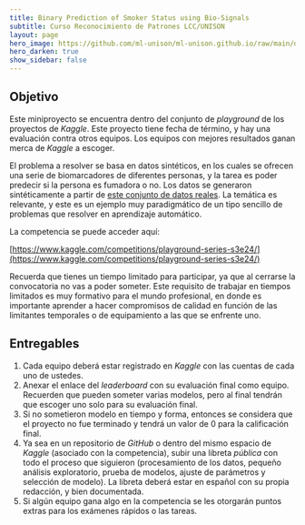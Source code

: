 ```yaml
---
title: Binary Prediction of Smoker Status using Bio-Signals
subtitle: Curso Reconocimiento de Patrones LCC/UNISON
layout: page
hero_image: https://github.com/ml-unison/ml-unison.github.io/raw/main/docs/img/alt-banner.jpg
hero_darken: true
show_sidebar: false
---
```


## Objetivo

Este miniproyecto se encuentra dentro del conjunto de *playground* de los proyectos de *Kaggle*. Este proyecto tiene fecha de término, y hay una evaluación contra otros equipos. Los equipos con mejores resultados ganan merca de *Kaggle* a escoger. 

El problema a resolver se basa en datos sintéticos, en los cuales se ofrecen una serie de biomarcadores de diferentes personas, y la tarea es poder predecir si la persona es fumadora o no. Los datos se generaron sintéticamente a partir de [este conjunto de datos reales](https://www.kaggle.com/datasets/gauravduttakiit/smoker-status-prediction-using-biosignals). La temática es relevante, y este es un ejemplo muy paradigmático de un tipo sencillo de problemas que resolver en aprendizaje automático.

La competencia se puede acceder aquí: 

[https://www.kaggle.com/competitions/playground-series-s3e24/](https://www.kaggle.com/competitions/playground-series-s3e24/)

Recuerda que tienes un tiempo limitado para participar, ya que al cerrarse la convocatoria no vas a poder someter. Este requisito de trabajar en tiempos limitados es muy formativo para el mundo profesional, en donde es importante aprender a hacer compromisos de calidad en función de las limitantes temporales o de equipamiento a las que se enfrente uno.

## Entregables

1. Cada equipo deberá estar registrado en *Kaggle* con las cuentas de cada uno de ustedes. 
2. Anexar el enlace del *leaderboard* con su evaluación final como equipo. Recuerden que pueden someter varias modelos, pero al final tendrán que escoger uno solo para su evaluación final.
3. Si no sometieron modelo en tiempo y forma, entonces se considera que el proyecto no fue terminado y tendrá un valor de 0 para la calificación final.
4. Ya sea en un repositorio de *GitHub* o dentro del mismo espacio de *Kaggle* (asociado con la competencia), subir una libreta *pública* con todo el proceso que siguieron (procesamiento de los datos, pequeño análisis exploratorio, prueba de modelos, ajuste de parámetros y selección de modelo). La libreta deberá estar en español con su propia redacción, y bien documentada.
5. Si algún equipo gana algo en la competencia se les otorgarán puntos extras para los exámenes rápidos o las tareas.